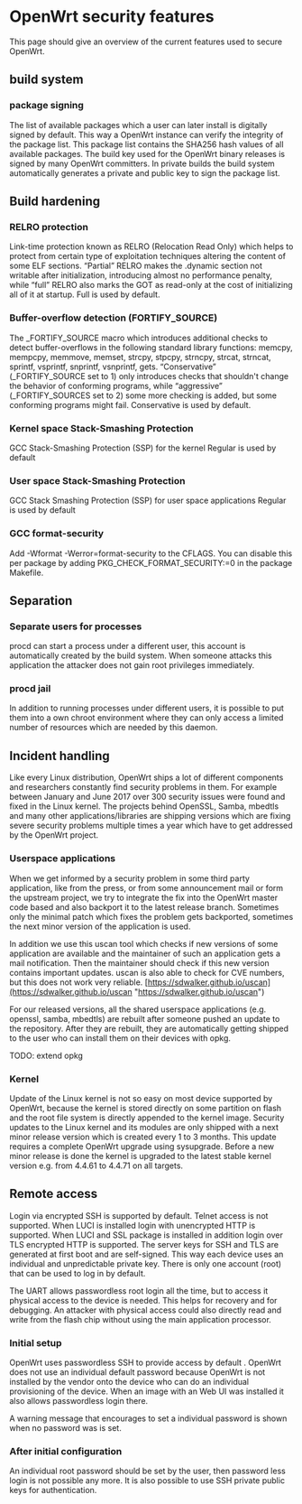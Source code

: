 # OpenWrt security features

This page should give an overview of the current features used to secure OpenWrt.

## build system

### package signing

The list of available packages which a user can later install is digitally signed by default. This way a OpenWrt instance can verify the integrity of the package list. This package list contains the SHA256 hash values of all available packages. The build key used for the OpenWrt binary releases is signed by many OpenWrt committers. In private builds the build system automatically generates a private and public key to sign the package list.

## Build hardening

### RELRO protection

Link-time protection known as RELRO (Relocation Read Only) which helps to protect from certain type of exploitation techniques altering the content of some ELF sections. “Partial” RELRO makes the .dynamic section not writable after initialization, introducing almost no performance penalty, while “full” RELRO also marks the GOT as read-only at the cost of initializing all of it at startup. Full is used by default.

### Buffer-overflow detection (FORTIFY\_SOURCE)

The \_FORTIFY\_SOURCE macro which introduces additional checks to detect buffer-overflows in the following standard library functions: memcpy, mempcpy, memmove, memset, strcpy, stpcpy, strncpy, strcat, strncat, sprintf, vsprintf, snprintf, vsnprintf, gets. “Conservative” (\_FORTIFY\_SOURCE set to 1) only introduces checks that shouldn't change the behavior of conforming programs, while “aggressive” (\_FORTIFY\_SOURCES set to 2) some more checking is added, but some conforming programs might fail. Conservative is used by default.

### Kernel space Stack-Smashing Protection

GCC Stack-Smashing Protection (SSP) for the kernel Regular is used by default

### User space Stack-Smashing Protection

GCC Stack Smashing Protection (SSP) for user space applications Regular is used by default

### GCC format-security

Add -Wformat -Werror=format-security to the CFLAGS. You can disable this per package by adding PKG\_CHECK\_FORMAT\_SECURITY:=0 in the package Makefile.

## Separation

### Separate users for processes

procd can start a process under a different user, this account is automatically created by the build system. When someone attacks this application the attacker does not gain root privileges immediately.

### procd jail

In addition to running processes under different users, it is possible to put them into a own chroot environment where they can only access a limited number of resources which are needed by this daemon.

## Incident handling

Like every Linux distribution, OpenWrt ships a lot of different components and researchers constantly find security problems in them. For example between January and June 2017 over 300 security issues were found and fixed in the Linux kernel. The projects behind OpenSSL, Samba, mbedtls and many other applications/libraries are shipping versions which are fixing severe security problems multiple times a year which have to get addressed by the OpenWrt project.

### Userspace applications

When we get informed by a security problem in some third party application, like from the press, or from some announcement mail or form the upstream project, we try to integrate the fix into the OpenWrt master code based and also backport it to the latest release branch. Sometimes only the minimal patch which fixes the problem gets backported, sometimes the next minor version of the application is used.

In addition we use this uscan tool which checks if new versions of some application are available and the maintainer of such an application gets a mail notification. Then the maintainer should check if this new version contains important updates. uscan is also able to check for CVE numbers, but this does not work very reliable. [https://sdwalker.github.io/uscan](https://sdwalker.github.io/uscan "https://sdwalker.github.io/uscan")

For our released versions, all the shared userspace applications (e.g. openssl, samba, mbedtls) are rebuilt after someone pushed an update to the repository. After they are rebuilt, they are automatically getting shipped to the user who can install them on their devices with opkg.

TODO: extend opkg

### Kernel

Update of the Linux kernel is not so easy on most device supported by OpenWrt, because the kernel is stored directly on some partition on flash and the root file system is directly appended to the kernel image. Security updates to the Linux kernel and its modules are only shipped with a next minor release version which is created every 1 to 3 months. This update requires a complete OpenWrt upgrade using sysupgrade. Before a new minor release is done the kernel is upgraded to the latest stable kernel version e.g. from 4.4.61 to 4.4.71 on all targets.

## Remote access

Login via encrypted SSH is supported by default. Telnet access is not supported. When LUCI is installed login with unencrypted HTTP is supported. When LUCI and SSL package is installed in addition login over TLS encrypted HTTP is supported. The server keys for SSH and TLS are generated at first boot and are self-signed. This way each device uses an individual and unpredictable private key. There is only one account (root) that can be used to log in by default.

The UART allows passwordless root login all the time, but to access it physical access to the device is needed. This helps for recovery and for debugging. An attacker with physical access could also directly read and write from the flash chip without using the main application processor.

### Initial setup

OpenWrt uses passwordless SSH to provide access by default . OpenWrt does not use an individual default password because OpenWrt is not installed by the vendor onto the device who can do an individual provisioning of the device. When an image with an Web UI was installed it also allows passwordless login there.

A warning message that encourages to set a individual password is shown when no password was is set.

### After initial configuration

An individual root password should be set by the user, then password less login is not possible any more. It is also possible to use SSH private public keys for authentication.
